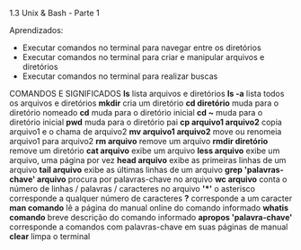 1.3 Unix & Bash - Parte 1

Aprendizados:<br>
* Executar comandos no terminal para navegar entre os diretórios
* Executar comandos no terminal para criar e manipular arquivos e diretórios
* Executar comandos no terminal para realizar buscas

COMANDOS E SIGNIFICADOS
**ls** lista arquivos e diretórios
**ls -a** lista todos os arquivos e diretórios
**mkdir** cria um diretório
**cd diretório** muda para o diretório nomeado
**cd** muda para o diretório inicial
**cd ~** muda para o diretório inicial
**pwd** muda para o diretório pai
**cp arquivo1 arquivo2** copia arquivo1 e o chama de arquivo2
**mv arquivo1 arquivo2** move ou renomeia arquivo1 para arquivo2
**rm arquivo** remove um arquivo
**rmdir diretório** remove um diretório
**cat arquivo** exibe um arquivo
**less arquivo** exibe um arquivo, uma página por vez
**head arquivo** exibe as primeiras linhas de um arquivo
**tail arquivo** exibe as últimas linhas de um arquivo
**grep 'palavras-chave' arquivo** procura por palavras-chave no arquivo
**wc arquivo** conta o número de linhas / palavras / caracteres no arquivo
**'*'** o asterisco corresponde a qualquer número de caracteres 
**?** corresponde a um caracter
**man comando** lê a página do manual online do comando informado
**whatis comando** breve descrição do comando informado
**apropos 'palavra-chave'** corresponde a comandos com palavras-chave em suas páginas de manual
**clear** limpa o terminal
